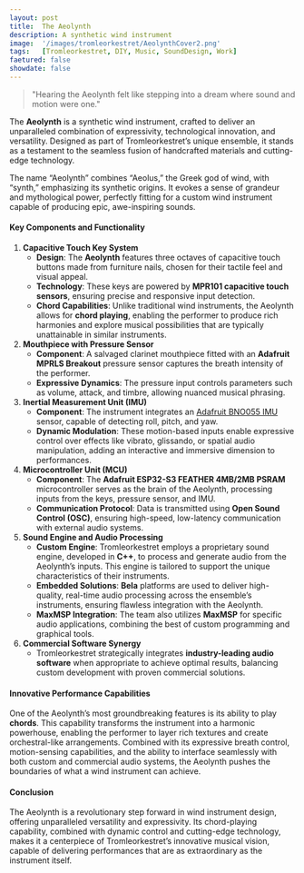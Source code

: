 ```yaml
---
layout: post
title:  The Aeolynth
description: A synthetic wind instrument
image:  '/images/tromleorkestret/AeolynthCover2.png'
tags:   [Tromleorkestret, DIY, Music, SoundDesign, Work]
faetured: false
showdate: false
---
```


> "Hearing the Aeolynth felt like stepping into a dream where sound and motion were one."

The **Aeolynth** is a synthetic wind instrument, crafted to deliver an unparalleled combination of expressivity, technological innovation, and versatility. Designed as part of Tromleorkestret’s unique ensemble, it stands as a testament to the seamless fusion of handcrafted materials and cutting-edge technology.

The name “Aeolynth” combines “Aeolus,” the Greek god of wind, with “synth,” emphasizing its synthetic origins. It evokes a sense of grandeur and mythological power, perfectly fitting for a custom wind instrument capable of producing epic, awe-inspiring sounds.
#### **Key Components and Functionality**
1. **Capacitive Touch Key System**
    - **Design**: The **Aeolynth** features three octaves of capacitive touch buttons made from furniture nails, chosen for their tactile feel and visual appeal.
    - **Technology**: These keys are powered by **MPR101 capacitive touch sensors**, ensuring precise and responsive input detection.
    - **Chord Capabilities**: Unlike traditional wind instruments, the Aeolynth allows for **chord playing**, enabling the performer to produce rich harmonies and explore musical possibilities that are typically unattainable in similar instruments.
2. **Mouthpiece with Pressure Sensor**
    - **Component**: A salvaged clarinet mouthpiece fitted with an **Adafruit MPRLS Breakout** pressure sensor captures the breath intensity of the performer.
    - **Expressive Dynamics**: The pressure input controls parameters such as volume, attack, and timbre, allowing nuanced musical phrasing.
3. **Inertial Measurement Unit (IMU)**
    - **Component**: The instrument integrates an [Adafruit BNO055 IMU](https://www.adafruit.com/product/4646) sensor, capable of detecting roll, pitch, and yaw.
    - **Dynamic Modulation**: These motion-based inputs enable expressive control over effects like vibrato, glissando, or spatial audio manipulation, adding an interactive and immersive dimension to performances.
4. **Microcontroller Unit (MCU)**
    - **Component**: The **Adafruit ESP32-S3 FEATHER 4MB/2MB PSRAM** microcontroller serves as the brain of the Aeolynth, processing inputs from the keys, pressure sensor, and IMU.
    - **Communication Protocol**: Data is transmitted using **Open Sound Control (OSC)**, ensuring high-speed, low-latency communication with external audio systems.
5. **Sound Engine and Audio Processing**
    - **Custom Engine**: Tromleorkestret employs a proprietary sound engine, developed in **C++**, to process and generate audio from the Aeolynth’s inputs. This engine is tailored to support the unique characteristics of their instruments.
    - **Embedded Solutions**: **Bela** platforms are used to deliver high-quality, real-time audio processing across the ensemble’s instruments, ensuring flawless integration with the Aeolynth.
    - **MaxMSP Integration**: The team also utilizes **MaxMSP** for specific audio applications, combining the best of custom programming and graphical tools.
6. **Commercial Software Synergy**
    - Tromleorkestret strategically integrates **industry-leading audio software** when appropriate to achieve optimal results, balancing custom development with proven commercial solutions.

#### **Innovative Performance Capabilities**
One of the Aeolynth’s most groundbreaking features is its ability to play **chords**. This capability transforms the instrument into a harmonic powerhouse, enabling the performer to layer rich textures and create orchestral-like arrangements. Combined with its expressive breath control, motion-sensing capabilities, and the ability to interface seamlessly with both custom and commercial audio systems, the Aeolynth pushes the boundaries of what a wind instrument can achieve.

#### **Conclusion**
The Aeolynth is a revolutionary step forward in wind instrument design, offering unparalleled versatility and expressivity. Its chord-playing capability, combined with dynamic control and cutting-edge technology, makes it a centerpiece of Tromleorkestret’s innovative musical vision, capable of delivering performances that are as extraordinary as the instrument itself.